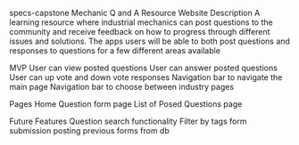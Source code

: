 specs-capstone
Mechanic Q and A Resource Website
Description
A learning resource where industrial mechanics can post questions to the community and receive feedback on how to progress through different issues and solutions. The apps users will be able to both post questions and responses to questions for a few different areas available 

MVP
User can view posted questions
User can answer posted questions
User can up vote and down vote responses
Navigation bar to navigate the main page
Navigation bar to choose between industry pages

Pages
Home
Question form page
List of Posed Questions page

Future Features
Question search functionality
Filter by tags
form submission
posting previous forms from db